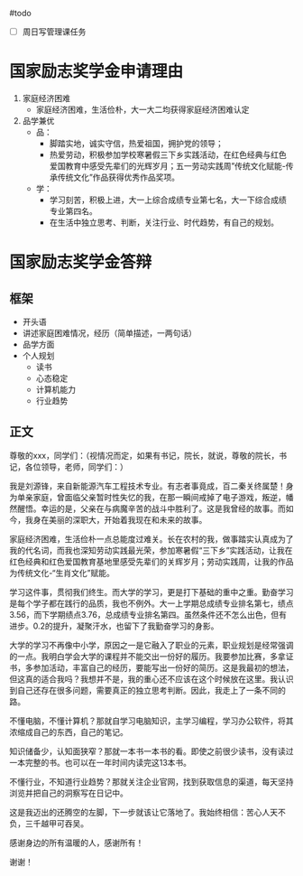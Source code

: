#todo 

- [ ] 周日写管理课任务

# 国家励志奖学金申请理由

1. 家庭经济困难
	- 家庭经济困难，生活俭朴，大一大二均获得家庭经济困难认定
2. 品学兼优
	- 品：
		- 脚踏实地，诚实守信，热爱祖国，拥护党的领导；
		- 热爱劳动，积极参加学校寒暑假三下乡实践活动，在红色经典与红色爱国教育中感受先辈们的光辉岁月；五一劳动实践周”传统文化赋能-传承传统文化”作品获得优秀作品奖项。
	- 学：
		- 学习刻苦，积极上进，大一上综合成绩专业第七名，大一下综合成绩专业第四名。
		- 在生活中独立思考、判断，关注行业、时代趋势，有自己的规划。

# 国家励志奖学金答辩

## 框架

- 开头语
- 讲述家庭困难情况，经历（简单描述，一两句话）
- 品学方面
- 个人规划
	- 读书
	- 心态稳定
	- 计算机能力
	- 行业趋势

## 正文

尊敬的xxx，同学们：（视情况而定，如果有书记，院长，就说，尊敬的院长，书记，各位领导，老师，同学们：）

我是刘源锋，来自新能源汽车工程技术专业。有志者事竟成，百二秦关终属楚！身为单亲家庭，曾面临父亲暂时性失忆的我，在那一瞬间戒掉了电子游戏，叛逆，幡然醒悟。幸运的是，父亲在与病魔辛苦的战斗中胜利了。这是我曾经的故事。而如今，我身在美丽的深职大，开始着我现在和未来的故事。

家庭经济困难，生活俭朴一点总能度过难关。长在农村的我，做事踏实认真成为了我的代名词，而我也深知劳动实践最光荣，参加寒暑假“三下乡”实践活动，让我在红色经典和红色爱国教育基地里感受先辈们的关辉岁月；劳动实践周，让我的作品为传统文化-“生肖文化”赋能。

学习这件事，贯彻我们终生。而大学的学习，更是打下基础的重中之重。勤奋学习是每个学子都在践行的品质，我也不例外。大一上学期总成绩专业排名第七，绩点3.56，而下学期绩点3.76，总成绩专业排名第四。虽然条件还不怎么出色，但有进步。0.2的提升，凝聚汗水，也留下了我勤奋学习的身影。

大学的学习不再像中小学，原因之一是它融入了职业的元素，职业规划是经常强调的一点。我明白学会大学的课程并不能交出一份好的履历。我要参加比赛，多拿证书，多参加活动，丰富自己的经历，要能写出一份好的简历。这是我最初的想法，但这真的适合我吗？我想并不是，我的重心还不应该在这个时候放在这里。我认识到自己还存在很多问题，需要真正的独立思考判断。因此，我走上了一条不同的路。

不懂电脑，不懂计算机？那就自学习电脑知识，主学习编程，学习办公软件，将其浓缩成自己的东西，自己的笔记。

知识储备少，认知面狭窄？那就一本书一本书的看。即使之前很少读书，没有读过一本完整的书。也可以在一年时间内读完这13本书。

不懂行业，不知道行业趋势？那就关注企业官网，找到获取信息的渠道，每天坚持浏览并把自己的洞察写在日记中。

这是我迈出的还腾空的左脚，下一步就该让它落地了。我始终相信：苦心人天不负，三千越甲可吞吴。

感谢身边的所有温暖的人，感谢所有！

谢谢！

